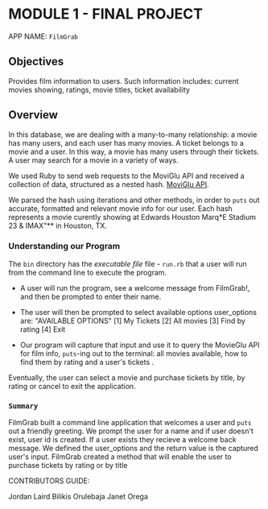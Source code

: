 # MODULE 1 - FINAL PROJECT

APP NAME:   `FilmGrab`

## Objectives

Provides film information to users. Such information includes: current movies showing, ratings, movie titles, ticket availability

## Overview

In this database, we are dealing with a many-to-many relationship: a movie has many users, and each user has many movies. A ticket belongs to a movie and a user. In this way, a movie has many users through their tickets. A user may search for a movie in a variety of ways.

We used Ruby to send web requests to the MoviGlu API and received a collection of data, structured as a nested hash. [MoviGlu API](https://api-gate2.movieglu.com/cinemaShowTimes/?date=2018-10-24&cinema_id=6968).

We parsed the hash using iterations and other methods, in order to `puts` out accurate, formatted and relevant movie info for our user. Each hash represents a movie curently showing at Edwards Houston Marq*E Stadium 23 & IMAX"** in Houston, TX.

### Understanding our Program

The `bin` directory has the *executable file* file - `run.rb` that a user will run from the command line to execute the program.

  - A user will run the program, see a welcome message from FilmGrab!, and then be prompted to enter their name.

  - The user will then be prompted to select available options
  user_options are:
        "AVAILABLE OPTIONS"
        [1] My Tickets
        [2] All movies
        [3] Find by rating
        [4] Exit
        

 - Our program will capture that input and use it to query the MovieGlu API for film info, `puts`-ing out to the terminal: all movies available, how to find them by rating and a user's tickets .

Eventually, the user can select a movie and purchase tickets by title, by rating or cancel to exit the application.


### `Summary`

FilmGrab built a command line application that welcomes a user and `puts` out a friendly greeting. We prompt the user for a name and if user doesn't exist, user id is created. If a user exists they recieve a welcome back message.
We defined the user_options and the return value is the captured user's input. FilmGrab created a method that will enable the user to purchase tickets by rating or by title

CONTRIBUTORS GUIDE:

Jordan Laird
Bilikis Orulebaja
Janet Orega



